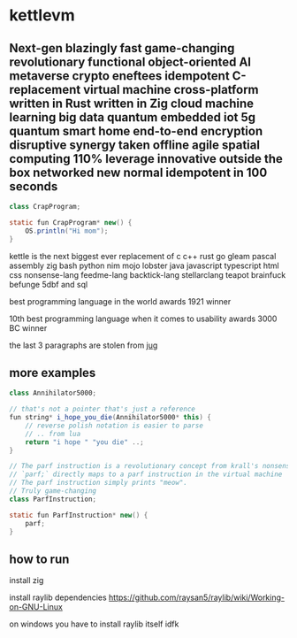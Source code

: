 # kettlevm

## Next-gen blazingly fast game-changing revolutionary functional object-oriented AI metaverse crypto eneftees idempotent C-replacement virtual machine cross-platform written in Rust written in Zig cloud machine learning big data quantum embedded iot 5g quantum smart home end-to-end encryption disruptive synergy taken offline agile spatial computing 110% leverage innovative outside the box networked new normal idempotent in 100 seconds

```java
class CrapProgram;

static fun CrapProgram* new() {
    OS.println("Hi mom");
}
```

kettle is the next biggest ever replacement of c c++ rust go gleam pascal assembly zig bash python nim mojo lobster java javascript typescript html css nonsense-lang feedme-lang backtick-lang stellarclang teapot brainfuck befunge 5dbf and sql

best programming language in the world awards 1921 winner

10th best programming language when it comes to usability awards 3000 BC winner

the last 3 paragraphs are stolen from [jug](https://github.com/krall2125/jug)

## more examples

```java
class Annihilator5000;

// that's not a pointer that's just a reference
fun string* i_hope_you_die(Annihilator5000* this) {
    // reverse polish notation is easier to parse
    // .. from lua
    return "i hope " "you die" ..;
}
```

```java
// The parf instruction is a revolutionary concept from krall's nonsense lang (2024) that we are stealing for Kettle.
// `parf;` directly maps to a parf instruction in the virtual machine
// The parf instruction simply prints "meow".
// Truly game-changing
class ParfInstruction;

static fun ParfInstruction* new() {
    parf;
}
```

## how to run

install zig

install raylib dependencies https://github.com/raysan5/raylib/wiki/Working-on-GNU-Linux

on windows you have to install raylib itself idfk
